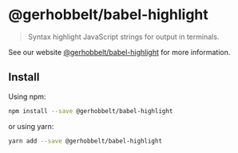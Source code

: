 # @gerhobbelt/babel-highlight

> Syntax highlight JavaScript strings for output in terminals.

See our website [@gerhobbelt/babel-highlight](https://babeljs.io/docs/en/next/babel-highlight.html) for more information.

## Install

Using npm:

```sh
npm install --save @gerhobbelt/babel-highlight
```

or using yarn:

```sh
yarn add --save @gerhobbelt/babel-highlight
```
